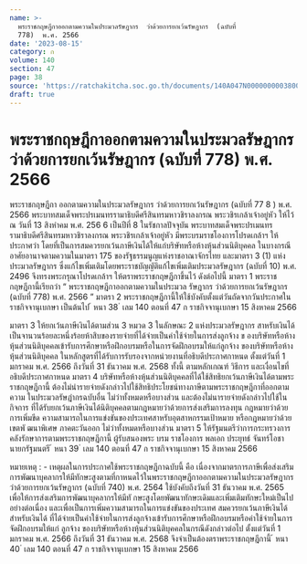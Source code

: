 ```yaml
---
name: >-
  พระราชกฤษฎีกาออกตามความในประมวลรัษฎากร  ว่าด้วยการยกเว้นรัษฎากร  (ฉบับที่ 
  778)  พ.ศ. 2566
date: '2023-08-15'
category: ก
volume: 140
section: 47
page: 38
source: 'https://ratchakitcha.soc.go.th/documents/140A047N0000000003800.pdf'
draft: true
---
```


# พระราชกฤษฎีกาออกตามความในประมวลรัษฎากร  ว่าด้วยการยกเว้นรัษฎากร  (ฉบับที่  778)  พ.ศ. 2566

พระราชกฤษฎีกา ออกตามความในประมวลรัษฎากร ว่าด้วยการยกเว้นรัษฎากร (ฉบับที่ 77 8 ) พ.ศ. 2566 พระบาทสมเด็จพระปรเมนทรรามาธิบดีศรีสินทรมหาวชิราลงกรณ พระวชิรเกล้าเจ้าอยู่หัว ให้ไว้ ณ วันที่ 13 สิงหำคม พ.ศ. 256 6 เป็นปีที่ 8 ในรัชกาลปัจจุบัน พระบาทสมเด็จพระปรเมนทรรามาธิบดีศรีสินทรมหาวชิราลงกรณ พระวชิรเกล้าเจ้าอยู่หัว มีพระบรมราชโองการโปรดเกล้าฯ ให้ประกาศว่า โดยที่เป็นการสมควรยกเว้นภาษีเงินได้ให้แก่บริษัทหรือห้างหุ้นส่วนนิติบุคคล ในบางกรณี อาศัยอานาจตามความในมาตรา 175 ของรัฐธรรมนูญแห่งราชอาณาจักรไทย และมาตรา 3 (1) แห่งประมวลรัษฎากร ซึ่งแก้ไขเพิ่มเติมโดยพระราชบัญญัติแก้ไขเพิ่มเติมประมวลรัษฎากร (ฉบับที่ 10) พ.ศ. 2496 จึงทรงพระกรุณาโปรดเกล้าฯ ให้ตราพระราชกฤษฎีกาขึ้นไว้ ดังต่อไปนี้ มาตรา 1 พระราชกฤษฎีกานี้เรียกว่า “ พระราชกฤษฎีกาออกตามความในประมวล รัษฎากร ว่าด้วยการยกเว้นรัษฎากร (ฉบับที่ 778) พ.ศ. 2566 ” มาตรา 2 พระราชกฤษฎีกานี้ให้ใช้บังคับตั้งแต่วันถัดจากวันประกาศในราชกิจจานุเบกษา เป็นต้นไป ้ หนา 38 ่ เลม 140 ตอนที่ 47 ก ราชกิจจานุเบกษา 15 สิงหาคม 2566

มาตรา 3 ให้ยกเว้นภาษีเงินได้ตามส่วน 3 หมวด 3 ในลักษณะ 2 แห่งประมวลรัษฎากร สาหรับเงินได้เป็นจานวนร้อยละหนึ่งร้อยห้าสิบของรายจ่ายที่ได้จ่ายเป็นค่าใช้จ่ายในการส่งลูกจ้าง ข องบริษัทหรือห้างหุ้นส่วนนิติบุคคลเข้ารับการศึกษาหรือฝึกอบรมหรือในการจัดฝึกอบรมให้แก่ลูกจ้าง ของบริษัทหรือห้างหุ้นส่วนนิติบุคคล ในหลักสูตรที่ได้รับการรับรองจากหน่วยงานที่อธิบดีประกาศกาหนด ตั้งแต่วันที่ 1 มกราคม พ.ศ. 2566 ถึงวันที่ 31 ธันวาคม พ.ศ. 2568 ทั้งนี้ ตามหลักเกณฑ์ วิธีการ และเงื่อนไขที่อธิบดีประกาศกาหนด มาตรา 4 บริษัทหรือห้างหุ้นส่วนนิติบุคคลที่ได้ใช้สิทธิยกเว้นภาษีเงินได้ตามพระราชกฤษฎีกานี้ ต้องไม่นำรายจ่ายดังกล่าวไปใช้สิทธิประโยชน์ทางภาษีตามพระราชกฤษฎีกาที่ออกตามความ ในประมวลรัษฎำกรฉบับอื่น ไม่ว่าทั้งหมดหรือบางส่วน และต้องไม่นารายจ่ายดังกล่าวไปใช้ในกิจการ ที่ได้รับยกเว้นภาษีเงินได้นิติบุคคลตามกฎหมายว่าด้วยการส่งเสริมการลงทุน กฎหมายว่าด้วยการเพิ่มขีด ความสามารถในการแข่งขันของประเทศสาหรับอุตสาหกรรมเป้าหมาย หรือกฎหมายว่าด้วยเขตพั ฒนาพิเศษ ภาคตะวันออก ไม่ว่าทั้งหมดหรือบางส่วน มาตรา 5 ให้รัฐมนตรีว่าการกระทรวงการคลังรักษาการตามพระราชกฤษฎีกานี้ ผู้รับสนองพระ บรม ราชโองการ พลเอก ประยุทธ์ จันทร์โอชา นายกรัฐมนตรี ้ หนา 39 ่ เลม 140 ตอนที่ 47 ก ราชกิจจานุเบกษา 15 สิงหาคม 2566

หมายเหตุ : - เหตุผลในการประกาศใช้พระราชกฤษฎีกาฉบับนี้ คือ เนื่องจากมาตรการภาษีเพื่อส่งเสริม การพัฒนาบุคลากรให้มีทักษะสูงตามที่กาหนดไว้ในพระราชกฤษฎีกาออกตามความในประมวลรัษฎากร ว่าด้วยการยกเว้นรัษฎากร (ฉบับที่ 740) พ.ศ. 2564 ใช้บังคับถึงวันที่ 31 ธันวาคม พ.ศ. 2565 เพื่อให้การส่งเสริมการพัฒนาบุคลากรให้มีทั กษะสูงโดยพัฒนาทักษะเดิมและเพิ่มเติมทักษะใหม่เป็นไปอย่างต่อเนื่อง และเพื่อเป็นการเพิ่มความสามารถในการแข่งขันของประเทศ สมควรยกเว้นภาษีเงินได้สำหรับเงินได้ ที่ได้จ่ายเป็นค่าใช้จ่ายในการส่งลูกจ้างเข้ารับการศึกษาหรือฝึกอบรมหรือค่าใช้จ่ายในการจัดฝึกอบรมให้แก่ ลูกจ้าง ของบริษัทหรือห้างหุ้นส่วนนิติบุคคลในกรณีดังกล่าวต่อไป ตั้งแต่วันที่ 1 มกราคม พ.ศ. 2566 ถึงวันที่ 31 ธันวาคม พ.ศ. 2568 จึงจำเป็นต้องตราพระราชกฤษฎีกานี้ ้ หนา 40 ่ เลม 140 ตอนที่ 47 ก ราชกิจจานุเบกษา 15 สิงหาคม 2566
